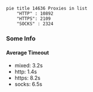 
```mermaid
pie title 14636 Proxies in list
    "HTTP" : 10892
    "HTTPS": 2109
    "SOCKS" : 2324
```

### Some Info
#### Average Timeout

- mixed: 3.2s
- http: 1.4s
- https: 8.2s
- socks: 6.5s